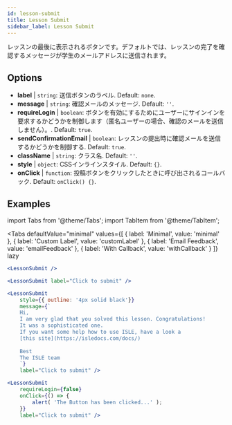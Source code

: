 ```yaml
---
id: lesson-submit 
title: Lesson Submit
sidebar_label: Lesson Submit
---
```


レッスンの最後に表示されるボタンです。デフォルトでは、レッスンの完了を確認するメッセージが学生のメールアドレスに送信されます。

## Options

* __label__ | `string`: 送信ボタンのラベル. Default: `none`.
* __message__ | `string`: 確認メールのメッセージ. Default: `''`.
* __requireLogin__ | `boolean`: ボタンを有効にするためにユーザーにサインインを要求するかどうかを制御します（匿名ユーザーの場合、確認のメールを送信しません）。. Default: `true`.
* __sendConfirmationEmail__ | `boolean`: レッスンの提出時に確認メールを送信するかどうかを制御する. Default: `true`.
* __className__ | `string`: クラス名. Default: `''`.
* __style__ | `object`: CSSインラインスタイル. Default: `{}`.
* __onClick__ | `function`: 投稿ボタンをクリックしたときに呼び出されるコールバック. Default: `onClick() {}`.


## Examples

import Tabs from '@theme/Tabs';
import TabItem from '@theme/TabItem';

<Tabs
    defaultValue="minimal"
    values={[
        { label: 'Minimal', value: 'minimal' },
        { label: 'Custom Label', value: 'customLabel' },
        { label: 'Email Feedback', value: 'emailFeedback' },
        { label: 'With Callback', value: 'withCallback' }
    ]}
    lazy
>
<TabItem value="minimal">

```jsx live
<LessonSubmit />
```

</TabItem>

<TabItem value="customLabel">

```jsx live
<LessonSubmit label="Click to submit" />
```

</TabItem>

<TabItem value="withEmail">

```jsx live
<LessonSubmit 
    style={{ outline: '4px solid black'}}
    message={`
    Hi,
    I am very glad that you solved this lesson. Congratulations! 
    It was a sophisticated one.
    If you want some help how to use ISLE, have a look a 
    [this site](https://isledocs.com/docs/)
    
    Best
    The ISLE team
    `}
    label="Click to submit" />
```
</TabItem>

<TabItem value="withCallback">

```jsx live
<LessonSubmit 
    requireLogin={false}
    onClick={() => {
        alert( 'The Button has been clicked...' );
    }}
    label="Click to submit" />
```
</TabItem>

</Tabs>
